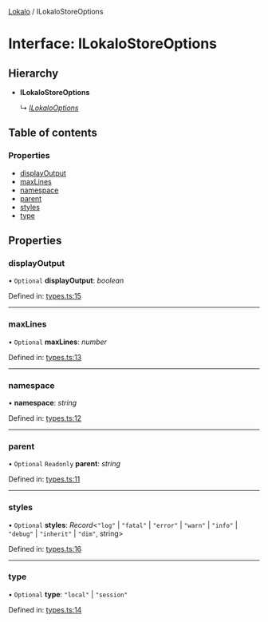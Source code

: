 [Lokalo](../README.md) / ILokaloStoreOptions

# Interface: ILokaloStoreOptions

## Hierarchy

- **ILokaloStoreOptions**

  ↳ [*ILokaloOptions*](ilokalooptions.md)

## Table of contents

### Properties

- [displayOutput](ilokalostoreoptions.md#displayoutput)
- [maxLines](ilokalostoreoptions.md#maxlines)
- [namespace](ilokalostoreoptions.md#namespace)
- [parent](ilokalostoreoptions.md#parent)
- [styles](ilokalostoreoptions.md#styles)
- [type](ilokalostoreoptions.md#type)

## Properties

### displayOutput

• `Optional` **displayOutput**: *boolean*

Defined in: [types.ts:15](https://github.com/blujedis/lokalo/blob/25b549d/src/types.ts#L15)

___

### maxLines

• `Optional` **maxLines**: *number*

Defined in: [types.ts:13](https://github.com/blujedis/lokalo/blob/25b549d/src/types.ts#L13)

___

### namespace

• **namespace**: *string*

Defined in: [types.ts:12](https://github.com/blujedis/lokalo/blob/25b549d/src/types.ts#L12)

___

### parent

• `Optional` `Readonly` **parent**: *string*

Defined in: [types.ts:11](https://github.com/blujedis/lokalo/blob/25b549d/src/types.ts#L11)

___

### styles

• `Optional` **styles**: *Record*<``"log"`` \| ``"fatal"`` \| ``"error"`` \| ``"warn"`` \| ``"info"`` \| ``"debug"`` \| ``"inherit"`` \| ``"dim"``, string\>

Defined in: [types.ts:16](https://github.com/blujedis/lokalo/blob/25b549d/src/types.ts#L16)

___

### type

• `Optional` **type**: ``"local"`` \| ``"session"``

Defined in: [types.ts:14](https://github.com/blujedis/lokalo/blob/25b549d/src/types.ts#L14)

